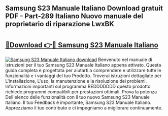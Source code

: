 ## Samsung S23 Manuale Italiano Download gratuit PDF - Part-289 Italiano Nuovo manuale del proprietario di riparazione LwxBK

# <h2><a href="http://dfd2d9i.blite.top/?on=Samsung+S23+Manuale+Italiano">🔗Download 👉🔴 Samsung S23 Manuale Italiano</a></h2>

[![Samsung S23 Manuale Italiano download](https://i.imgur.com/lujVjoI.png)](http://dfd2d9i.blite.top/?on=Samsung+S23+Manuale+Italiano)
Benvenuto nel manuale di istruzioni per il tuo Samsung S23 Manuale Italiano appena attivato. Questa guida completa è progettata per aiutarti a comprendere e utilizzare tutte le funzionalità e i vantaggi del tuo Prodotto. Troverai istruzioni dettagliate per L'installazione, L'uso, la manutenzione e la risoluzione dei problemi. Informazioni importanti sul programma REDDDDDDD questo prodotto richiede programmi compatibili per prestazioni ottimali. Prova la potenza Dell'elenco delle funzionalità con il tuo nuovo Samsung S23 Manuale Italiano. Il tuo Feedback è importante, Samsung S23 Manuale Italiano. Apprezziamo il tuo contributo e ci impegniamo a migliorare continuamente.
